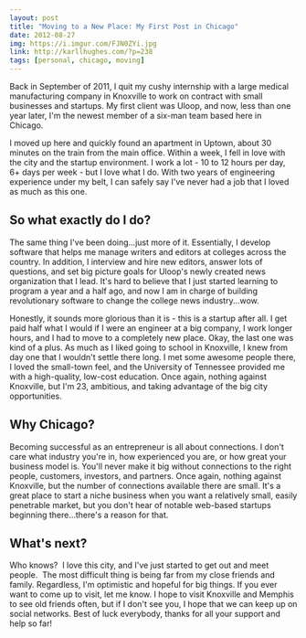 ```yaml
---
layout: post
title: "Moving to a New Place: My First Post in Chicago"
date: 2012-08-27
img: https://i.imgur.com/FJN0ZYi.jpg
link: http://karllhughes.com/?p=238
tags: [personal, chicago, moving]
---
```

Back in September of 2011, I quit my cushy internship with a large medical manufacturing company in Knoxville to work on contract with small businesses and startups. My first client was Uloop, and now, less than one year later, I'm the newest member of a six-man team based here in Chicago.

I moved up here and quickly found an apartment in Uptown, about 30 minutes on the train from the main office. Within a week, I fell in love with the city and the startup environment. I work a lot - 10 to 12 hours per day, 6+ days per week - but I love what I do. With two years of engineering experience under my belt, I can safely say I've never had a job that I loved as much as this one.

## So what exactly do I do?

The same thing I've been doing...just more of it. Essentially, I develop software that helps me manage writers and editors at colleges across the country. In addition, I interview and hire new editors, answer lots of questions, and set big picture goals for Uloop's newly created news organization that I lead. It's hard to believe that I just started learning to program a year and a half ago, and now I am in charge of building revolutionary software to change the college news industry...wow.

Honestly, it sounds more glorious than it is - this is a startup after all. I get paid half what I would if I were an engineer at a big company, I work longer hours, and I had to move to a completely new place. Okay, the last one was kind of a plus. As much as I liked going to school in Knoxville, I knew from day one that I wouldn't settle there long. I met some awesome people there, I loved the small-town feel, and the University of Tennessee provided me with a high-quality, low-cost education. Once again, nothing against Knoxville, but I'm 23, ambitious, and taking advantage of the big city opportunities. 

## Why Chicago?

Becoming successful as an entrepreneur is all about connections. I don't care what industry you're in, how experienced you are, or how great your business model is. You'll never make it big without connections to the right people, customers, investors, and partners. Once again, nothing against Knoxville, but the number of connections available there are small. It's a great place to start a niche business when you want a relatively small, easily penetrable market, but you don't hear of notable web-based startups beginning there...there's a reason for that.

## What's next?

Who knows?  I love this city, and I've just started to get out and meet people.  The most difficult thing is being far from my close friends and family. Regardless, I'm optimistic and hopeful for big things. If you ever want to come up to visit, let me know. I hope to visit Knoxville and Memphis to see old friends often, but if I don't see you, I hope that we can keep up on social networks. Best of luck everybody, thanks for all your support and help so far!
